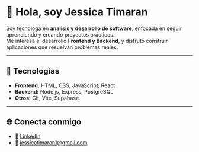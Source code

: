 # 👋 Hola, soy Jessica Timaran

Soy tecnologa en **analisis y desarrollo de software**, enfocada en seguir aprendiendo y creando proyectos prácticos.  
Me interesa el desarrollo **Frontend y Backend**, y disfruto construir aplicaciones que resuelvan problemas reales.

---

## 🚀 Tecnologías
- **Frontend:** HTML, CSS, JavaScript, React
- **Backend:** Node.js, Express, PostgreSQL
- **Otros:** Git, Vite, Supabase

---

## 🌐 Conecta conmigo
- 💼 [LinkedIn](https://www.linkedin.com/in/jessica-timaran)  
- 📧 jessicatimaran1@gmail.com
